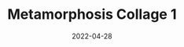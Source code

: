 ---
layout: "layouts/work-post-paper-gallery.njk"
title: "Metamorphosis Collage 1"
type: "BlogPosting"
priority: "0.5"
date: 2022-04-28
year: "2022"
description: "Metamorphosis Collage 1"

gallery:
  - url: "/assets/img/works/works-on-paper/metamorphosis-collage-1/gallery/metamorphosis-collage-1-1.webp"
    title: "Works on Paper"
    alt: "Collage on recycled paper"
  - url: "/assets/img/works/works-on-paper/metamorphosis-collage-1/gallery/metamorphosis-collage-1-2.webp"
    title: "Works on Paper"
    alt: "Collage on recycled paper"
  - url: "/assets/img/works/works-on-paper/metamorphosis-collage-1/gallery/metamorphosis-collage-1-3.webp"
    title: "Works on Paper"
    alt: "Collage on recycled paper"
  - url: "/assets/img/works/works-on-paper/metamorphosis-collage-1/gallery/metamorphosis-collage-1-4.webp"
    title: "Works on Paper"
    alt: "Collage on recycled paper"
  - url: "/assets/img/works/works-on-paper/metamorphosis-collage-1/gallery/metamorphosis-collage-1-5.webp"
    title: "Works on Paper"
    alt: "Collage on recycled paper"
  - url: "/assets/img/works/works-on-paper/metamorphosis-collage-1/gallery/metamorphosis-collage-1-6.webp"
    title: "Works on Paper"
    alt: "Collage on recycled paper"
  - url: "/assets/img/works/works-on-paper/metamorphosis-collage-1/gallery/metamorphosis-collage-1-7.webp"
    title: "Works on Paper"
    alt: "Collage on recycled paper"
  - url: "/assets/img/works/works-on-paper/metamorphosis-collage-1/gallery/metamorphosis-collage-1-8.webp"
    title: "Works on Paper"
    alt: "Collage on recycled paper"
  - url: "/assets/img/works/works-on-paper/metamorphosis-collage-1/gallery/metamorphosis-collage-1-9.webp"
    title: "Works on Paper"
    alt: "Collage on recycled paper"
  - url: "/assets/img/works/works-on-paper/metamorphosis-collage-1/gallery/metamorphosis-collage-1-10.webp"
    title: "Works on Paper"
    alt: "Collage on recycled paper"
  - url: "/assets/img/works/works-on-paper/metamorphosis-collage-1/gallery/metamorphosis-collage-1-11.webp"
    title: "Works on Paper"
    alt: "Collage on recycled paper"
  - url: "/assets/img/works/works-on-paper/metamorphosis-collage-1/gallery/metamorphosis-collage-1-12.webp"
    title: "Works on Paper"
    alt: "Collage on recycled paper"
  - url: "/assets/img/works/works-on-paper/metamorphosis-collage-1/gallery/metamorphosis-collage-1-13.webp"
    title: "Works on Paper"
    alt: "Collage on recycled paper"
  - url: "/assets/img/works/works-on-paper/metamorphosis-collage-1/gallery/metamorphosis-collage-1-14.webp"
    title: "Works on Paper"
    alt: "Collage on recycled paper"
  - url: "/assets/img/works/works-on-paper/metamorphosis-collage-1/gallery/metamorphosis-collage-1-15.webp"
    title: "Works on Paper"
    alt: "Collage on recycled paper"
  - url: "/assets/img/works/works-on-paper/metamorphosis-collage-1/gallery/metamorphosis-collage-1-16.webp"
    title: "Works on Paper"
    alt: "Collage on recycled paper"
  - url: "/assets/img/works/works-on-paper/metamorphosis-collage-1/gallery/metamorphosis-collage-1-17.webp"
    title: "Works on Paper"
    alt: "Collage on recycled paper"
  - url: "/assets/img/works/works-on-paper/metamorphosis-collage-1/gallery/metamorphosis-collage-1-18.webp"
    title: "Works on Paper"
    alt: "Collage on recycled paper"
  - url: "/assets/img/works/works-on-paper/metamorphosis-collage-1/gallery/metamorphosis-collage-1-19.webp"
    title: "Works on Paper"
    alt: "Collage on recycled paper"
  - url: "/assets/img/works/works-on-paper/metamorphosis-collage-1/gallery/metamorphosis-collage-1-20.webp"
    title: "Works on Paper"
    alt: "Collage on recycled paper"
  - url: "/assets/img/works/works-on-paper/metamorphosis-collage-1/gallery/metamorphosis-collage-1-21.webp"
    title: "Works on Paper"
    alt: "Collage on recycled paper"
  - url: "/assets/img/works/works-on-paper/metamorphosis-collage-1/gallery/metamorphosis-collage-1-22.webp"
    title: "Works on Paper"
    alt: "Collage on recycled paper"
---